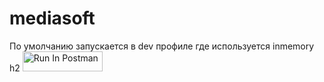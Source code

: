 # mediasoft

По умолчанию запускается в dev профиле где используется inmemory h2
[<img src="https://run.pstmn.io/button.svg" alt="Run In Postman" style="width: 128px; height: 32px;">](https://app.getpostman.com/run-collection/17284010-d66128c5-f541-4304-8788-0ee23571932c?action=collection%2Ffork&source=rip_markdown&collection-url=entityId%3D17284010-d66128c5-f541-4304-8788-0ee23571932c%26entityType%3Dcollection%26workspaceId%3D87471bb4-ae63-4922-b934-b814d4132dc6)
